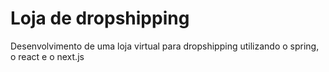 # Loja de dropshipping
Desenvolvimento de uma loja virtual para dropshipping utilizando o spring, o react e o next.js
